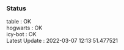 ### Status


table : OK  
hogwarts : OK  
icy-bot : OK  
Latest Update : 2022-03-07 12:13:51.477521
